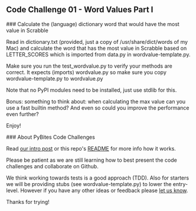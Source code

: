 ## Code Challenge 01 - Word Values Part I

### Calculate the (language) dictionary word that would have the most value in Scrabble

Read in dictionary.txt (provided, just a copy of /usr/share/dict/words of my Mac) and calculate the word that has the most value in Scrabble based on LETTER_SCORES which is imported from data.py in wordvalue-template.py. 

Make sure you run the test_wordvalue.py to verify your methods are correct. 
It expects (imports) wordvalue.py so make sure you copy wordvalue-template.py to wordvalue.py

Note that no PyPI modules need to be installed, just use stdlib for this. 

Bonus: something to think about: when calculating the max value can you use a fast builtin method? And even so could you improve the performance even further?

Enjoy!

### About PyBites Code Challenges

Read [our intro post](http://pybit.es/codechallenge01.html) or this repo's [README](https://github.com/pybites/challenges) for more info how it works.

Please be patient as we are still learning how to best present the code challenges and collaborate on Github.

We think working towards tests is a good approach (TDD). Also for starters we will be providing stubs (see wordvalue-template.py) to lower the entry-level. However if you have any other ideas or feedback please [let us know](https://github.com/pybites/challenges/issues).

Thanks for trying!

